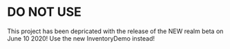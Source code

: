 # DO NOT USE

This project has been depricated with the release of the NEW realm beta on June 10 2020!
Use the new InventoryDemo instead!

